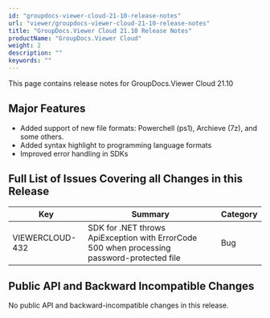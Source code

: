 ```yaml
---
id: "groupdocs-viewer-cloud-21-10-release-notes"
url: "viewer/groupdocs-viewer-cloud-21-10-release-notes"
title: "GroupDocs.Viewer Cloud 21.10 Release Notes"
productName: "GroupDocs.Viewer Cloud"
weight: 2
description: ""
keywords: ""
---
```


This page contains release notes for GroupDocs.Viewer Cloud 21.10

## Major Features ##

+ Added support of new file formats: Powerchell (ps1), Archieve (7z), and some others.
+ Added syntax highlight to programming language formats
+ Improved error handling in SDKs

## Full List of Issues Covering all Changes in this Release ##

|Key|Summary|Category
|---|---|---
|VIEWERCLOUD-432|SDK for .NET throws ApiException with ErrorCode 500 when processing password-protected file|Bug

## Public API and Backward Incompatible Changes ##

No public API and backward-incompatible changes in this release.
